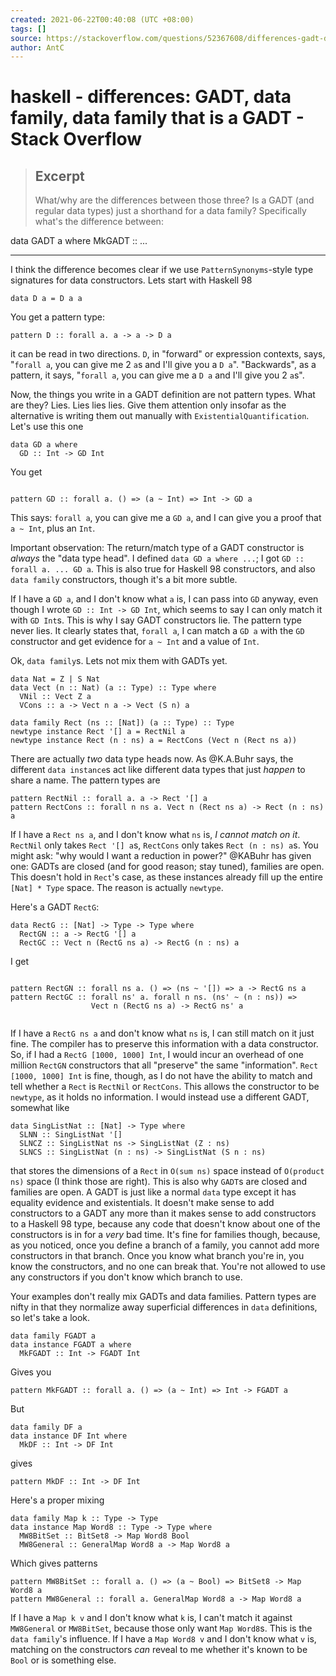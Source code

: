 ```yaml
---
created: 2021-06-22T00:40:08 (UTC +08:00)
tags: []
source: https://stackoverflow.com/questions/52367608/differences-gadt-data-family-data-family-that-is-a-gadt
author: AntC
---
```


# haskell - differences: GADT, data family, data family that is a GADT - Stack Overflow

> ## Excerpt
> What/why are the differences between those three? Is a GADT (and regular data types) just a shorthand for a data family? Specifically what's the difference between:

data GADT a  where
  MkGADT :: ...

---
I think the difference becomes clear if we use `PatternSynonyms`\-style type signatures for data constructors. Lets start with Haskell 98

```
data D a = D a a
```

You get a pattern type:

```
pattern D :: forall a. a -> a -> D a
```

it can be read in two directions. `D`, in "forward" or expression contexts, says, "`forall a`, you can give me 2 `a`s and I'll give you a `D a`". "Backwards", as a pattern, it says, "`forall a`, you can give me a `D a` and I'll give you 2 `a`s".

Now, the things you write in a GADT definition are not pattern types. What are they? Lies. Lies lies lies. Give them attention only insofar as the alternative is writing them out manually with `ExistentialQuantification`. Let's use this one

```
data GD a where
  GD :: Int -> GD Int
```

You get

```

pattern GD :: forall a. () => (a ~ Int) => Int -> GD a
```

This says: `forall a`, you can give me a `GD a`, and I can give you a proof that `a ~ Int`, plus an `Int`.

Important observation: The return/match type of a GADT constructor is _always_ the "data type head". I defined `data GD a where ...`; I got `GD :: forall a. ... GD a`. This is also true for Haskell 98 constructors, and also `data family` constructors, though it's a bit more subtle.

If I have a `GD a`, and I don't know what `a` is, I can pass into `GD` anyway, even though I wrote `GD :: Int -> GD Int`, which seems to say I can only match it with `GD Int`s. This is why I say GADT constructors lie. The pattern type never lies. It clearly states that, `forall a`, I can match a `GD a` with the `GD` constructor and get evidence for `a ~ Int` and a value of `Int`.

Ok, `data family`s. Lets not mix them with GADTs yet.

```
data Nat = Z | S Nat
data Vect (n :: Nat) (a :: Type) :: Type where
  VNil :: Vect Z a
  VCons :: a -> Vect n a -> Vect (S n) a 

data family Rect (ns :: [Nat]) (a :: Type) :: Type
newtype instance Rect '[] a = RectNil a
newtype instance Rect (n : ns) a = RectCons (Vect n (Rect ns a))
```

There are actually _two_ data type heads now. As @K.A.Buhr says, the different `data instance`s act like different data types that just _happen_ to share a name. The pattern types are

```
pattern RectNil :: forall a. a -> Rect '[] a
pattern RectCons :: forall n ns a. Vect n (Rect ns a) -> Rect (n : ns) a
```

If I have a `Rect ns a`, and I don't know what `ns` is, _I cannot match on it_. `RectNil` only takes `Rect '[] a`s, `RectCons` only takes `Rect (n : ns) a`s. You might ask: "why would I want a reduction in power?" @KABuhr has given one: GADTs are closed (and for good reason; stay tuned), families are open. This doesn't hold in `Rect`'s case, as these instances already fill up the entire `[Nat] * Type` space. The reason is actually `newtype`.

Here's a GADT `RectG`:

```
data RectG :: [Nat] -> Type -> Type where
  RectGN :: a -> RectG '[] a
  RectGC :: Vect n (RectG ns a) -> RectG (n : ns) a
```

I get

```

pattern RectGN :: forall ns a. () => (ns ~ '[]) => a -> RectG ns a
pattern RectGC :: forall ns' a. forall n ns. (ns' ~ (n : ns)) =>
                  Vect n (RectG ns a) -> RectG ns' a


```

If I have a `RectG ns a` and don't know what `ns` is, I can still match on it just fine. The compiler has to preserve this information with a data constructor. So, if I had a `RectG [1000, 1000] Int`, I would incur an overhead of one million `RectGN` constructors that all "preserve" the same "information". `Rect [1000, 1000] Int` is fine, though, as I do not have the ability to match and tell whether a `Rect` is `RectNil` or `RectCons`. This allows the constructor to be `newtype`, as it holds no information. I would instead use a different GADT, somewhat like

```
data SingListNat :: [Nat] -> Type where
  SLNN :: SingListNat '[]
  SLNCZ :: SingListNat ns -> SingListNat (Z : ns)
  SLNCS :: SingListNat (n : ns) -> SingListNat (S n : ns)
```

that stores the dimensions of a `Rect` in `O(sum ns)` space instead of `O(product ns)` space (I think those are right). This is also why `GADT`s are closed and families are open. A GADT is just like a normal `data` type except it has equality evidence and existentials. It doesn't make sense to add constructors to a GADT any more than it makes sense to add constructors to a Haskell 98 type, because any code that doesn't know about one of the constructors is in for a _very_ bad time. It's fine for families though, because, as you noticed, once you define a branch of a family, you cannot add more constructors in that branch. Once you know what branch you're in, you know the constructors, and no one can break that. You're not allowed to use any constructors if you don't know which branch to use.

Your examples don't really mix GADTs and data families. Pattern types are nifty in that they normalize away superficial differences in `data` definitions, so let's take a look.

```
data family FGADT a
data instance FGADT a where
  MkFGADT :: Int -> FGADT Int
```

Gives you

```
pattern MkFGADT :: forall a. () => (a ~ Int) => Int -> FGADT a

```

But

```
data family DF a
data instance DF Int where
  MkDF :: Int -> DF Int
```

gives

```
pattern MkDF :: Int -> DF Int

```

Here's a proper mixing

```
data family Map k :: Type -> Type
data instance Map Word8 :: Type -> Type where
  MW8BitSet :: BitSet8 -> Map Word8 Bool
  MW8General :: GeneralMap Word8 a -> Map Word8 a
```

Which gives patterns

```
pattern MW8BitSet :: forall a. () => (a ~ Bool) => BitSet8 -> Map Word8 a
pattern MW8General :: forall a. GeneralMap Word8 a -> Map Word8 a
```

If I have a `Map k v` and I don't know what `k` is, I can't match it against `MW8General` or `MW8BitSet`, because those only want `Map Word8`s. This is the `data family`'s influence. If I have a `Map Word8 v` and I don't know what `v` is, matching on the constructors _can_ reveal to me whether it's known to be `Bool` or is something else.
